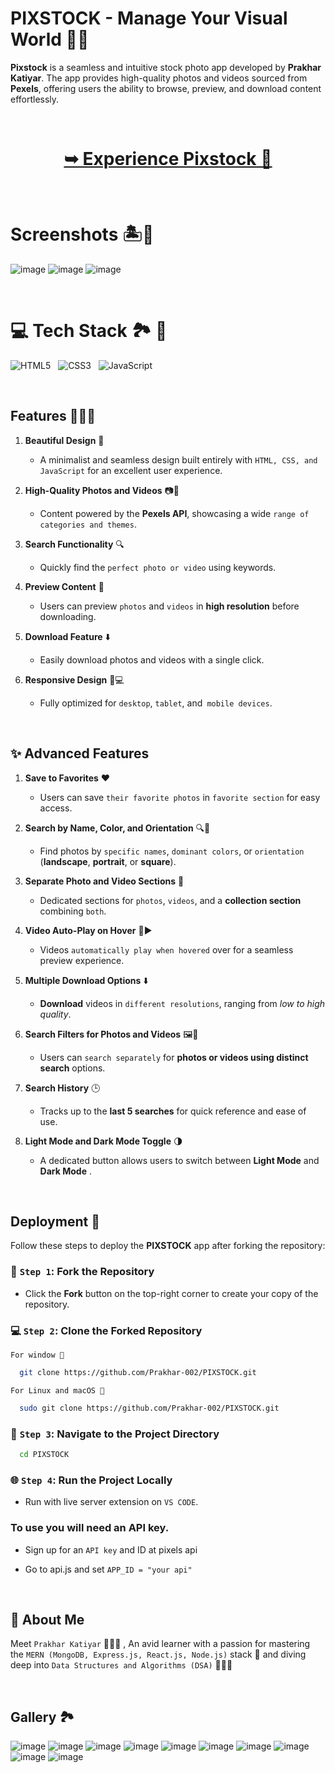 # PIXSTOCK - Manage Your Visual World 🌟🎨

**Pixstock** is a seamless and intuitive stock photo app developed by **Prakhar Katiyar**. The app provides high-quality photos and videos sourced from **Pexels**, offering users the ability to browse, preview, and download content effortlessly.


<br/>

<h1 align="center"> 

<a href="https://pixstock-pictures.netlify.app/"><strong> ➥ Experience Pixstock 📸
</strong></a>
</h1>

<br/>


# Screenshots 🏝️🍹

![image](https://github.com/user-attachments/assets/1e0a84d0-d2b1-4458-b146-14243d978e74)
![image](https://github.com/user-attachments/assets/9b32b076-4758-43f7-bb5e-cd321cbf3241)
![image](https://github.com/user-attachments/assets/91e14ade-bf61-4a47-88fe-30db47a29212)

<br/>

# 💻 Tech Stack 🏞️ 🎥

![HTML5](https://img.shields.io/badge/html5-%23E34F26.svg?style=for-the-badge&logo=html5&logoColor=white) &nbsp; ![CSS3](https://img.shields.io/badge/css3-%231572B6.svg?style=for-the-badge&logo=css3&logoColor=white) &nbsp; ![JavaScript](https://img.shields.io/badge/javascript-%23323330.svg?style=for-the-badge&logo=javascript&logoColor=%23F7DF1E)


<br/>

## Features 🌮🍕🥪

1. **Beautiful Design** 🎨 
    -  A minimalist and seamless design built entirely with `HTML, CSS, and JavaScript` for an excellent user experience.  

2. **High-Quality Photos and Videos** 📷🎥 
    - Content powered by the **Pexels API**, showcasing a wide `range of categories and themes`.  

3. **Search Functionality** 🔍 
    - Quickly find the `perfect photo or video` using keywords.  

4. **Preview Content** 👀   
    -  Users can preview `photos` and `videos` in **high resolution** before downloading. 

5. **Download Feature** ⬇️  
    - Easily download photos and videos with a single click.  

6. **Responsive Design** 📱💻  
    - Fully optimized for `desktop`, `tablet`, and` mobile devices`.

<br/>

## ✨ Advanced Features  

1. **Save to Favorites** ❤️  
   - Users can save `their favorite photos` in `favorite section` for easy access.  

2. **Search by Name, Color, and Orientation** 🔍🎨  
   - Find photos by `specific names`, `dominant colors`, or `orientation` (**landscape**, **portrait**, or **square**).  

3. **Separate Photo and Video Sections** 📁  
   - Dedicated sections for `photos`, `videos`, and a **collection section** combining `both`.  

4. **Video Auto-Play on Hover** 🎥▶️  
   - Videos `automatically play when hovered` over for a seamless preview experience.  

5. **Multiple Download Options** ⬇️  
   - **Download** videos in `different resolutions`, ranging from *low to high quality*.  

6. **Search Filters for Photos and Videos** 🖼️🎥  
   - Users can `search separately` for **photos or videos using distinct search** options.  

7. **Search History** 🕒  
   - Tracks up to the **last 5 searches** for quick reference and ease of use.  

8. **Light Mode and Dark Mode Toggle** 🌗
    - A dedicated button allows users to switch between **Light Mode** and **Dark Mode** .

<br/>

## Deployment 🚀

Follow these steps to deploy the **PIXSTOCK** app after forking the repository:  

### 📂 `Step 1`: Fork the Repository 

- Click the **Fork** button on the top-right corner to create your copy of the repository.

### 💻 `Step 2`: Clone the Forked Repository  

`For window 🍃`

```bash
  git clone https://github.com/Prakhar-002/PIXSTOCK.git
```

`For Linux and macOS 🌿`

```bash
  sudo git clone https://github.com/Prakhar-002/PIXSTOCK.git
```

### 🔧 `Step 3`: Navigate to the Project Directory

```bash
  cd PIXSTOCK
```

### 🌐 `Step 4`: Run the Project Locally 

- Run with live server extension on `VS CODE`.

### To use you will need an API key.

- Sign up for an `API key` and ID at pixels api

* Go to api.js and set `APP_ID = "your api"`


<br/>

## 🚀 About Me

Meet `Prakhar Katiyar` 🙋🏻‍♂️ , An avid learner with a passion for mastering the `MERN (MongoDB, Express.js, React.js, Node.js)` stack 🎯  and diving deep into `Data Structures and Algorithms (DSA)` 🧑🏻‍💻

<br/>

## Gallery 🏞️

![image](https://github.com/user-attachments/assets/712c8cb3-0d6a-4f86-af51-eaad2a722aea)
![image](https://github.com/user-attachments/assets/7547fa7f-044a-486c-b3d4-e5ce50f93593)
![image](https://github.com/user-attachments/assets/90f0b1c7-9040-45c2-bd65-ab36b17e3886)
![image](https://github.com/user-attachments/assets/8a6dc593-6fda-4363-8661-6fe7c9aafeba)
![image](https://github.com/user-attachments/assets/029c88e2-45e8-466e-bf51-b47086efb1c0)
![image](https://github.com/user-attachments/assets/5b09d8a6-e2a2-42b5-9917-7c66ee9c9f00)
![image](https://github.com/user-attachments/assets/f04991fd-cf71-428f-837d-0d58ad09b43c)
![image](https://github.com/user-attachments/assets/72f185af-4415-4195-99f6-2ae6e80114a3)
![image](https://github.com/user-attachments/assets/f8087732-1b86-49d2-92e6-8174d5b8d6ec)
![image](https://github.com/user-attachments/assets/3e990268-fd52-4a5f-9989-7de7968b0bd8)

